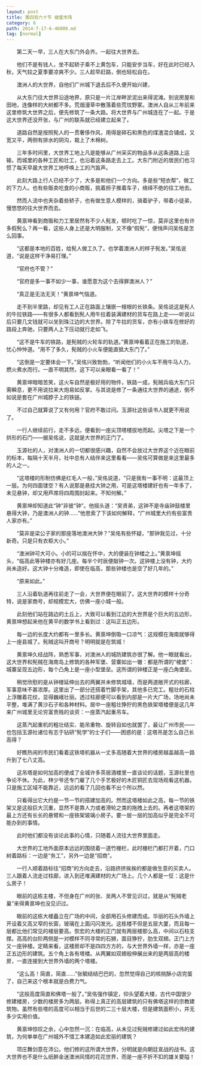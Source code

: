 ```yaml
---
layout: post
title: 第四百六十节 棱堡市场
category: 6
path: 2014-7-17-6-46000.md
tag: [normal]
---
```


　　第二天一早，三人在大东门外会齐。一起往大世界去。

　　他们不是有钱人，坐不起轿子乘不上黄包车，只能安步当车，好在此时已经入秋，天气较之夏季要凉爽不少。三人趁早赶路，倒也轻松自在。

　　澳洲人的大世界，自他们广州城下退去后不久便开始兴建，

　　从大东门往大世界沿途地界，原只是一片江岸畔淤泥出来得泥滩。别说房屋和田地，连像样的大树都不多。荒烟漫草中散落着些荒坟野冢。澳洲人自从三年前来这里修筑大世界之后，便先修筑了一条大路。将大世界与广州城连在了一起。于是这大世界还没开张，与广州的联系就已经建立起来了。

　　道路自然是按照髡人的一贯奢侈作风，用得是碎石和黑色的煤渣混合铺成，又宽又平，两侧有排水的阴沟，栽上了木棉树。

　　三年多时间里，大世界工地上凡是能够从广州采买的物品多从这条道路上运输，而城里的各种工匠和壮工，也沿着这条路走去上工。大东门附近的居民们也习惯了每天早晨大世界工地呼唤上工的汽笛声。

　　此刻大路上行人已经不少了，大多是和他们一个方向。多是些“短衣帮”，做工的下力人。也有些贩卖吃食的小商贩，挑着担子推着车子，络绎不绝的往工地去。

　　然而人流中也夹杂着些轿子，也有做生意人模样的，骑着驴子，带着小徒弟，慢悠悠的往大世界而去。

　　黄禀坤看到商贩和力工里居然有不少人髡发，顿时吃了一惊，莫非这里也有许多假髡么？再一看，这些人身上还是大明服制，又不像“假髡”，便悄声问吴佲是怎么回事。

　　“这都是本地的百姓，给髡人做工久了。也学着澳洲人的样子髡发。”吴佲说道，“说是这样干净易打理。”

　　“官府也不管？”

　　“官府是多一事不如少一事，谁愿意为这个去得罪澳洲人？”

　　“真正是无法无天！”黄禀坤气恼道。

　　走不到半里路，却见有工人正在路面上镶嵌一根根的长铁条。吴佲说这是髡人的牛拉铁路――有很多人都看到髡人用牛拉着装满建材的货车在路上走――听说以后只要几文钱就可以坐到珠江边的大世界。除了牛拉的货车，亦有小铁车在修好的路段上奔驰，只要两人上下压动就行走如飞。

　　“这不是牛车的铁路，是髡贼的火轮车的轨道。”黄禀坤看着正在施工的轨道，忧心忡忡道。“用不了多久，髡贼的小火车便能直抵大东门了。”

　　“这倒是一定要体会一下。”吴佲兴致勃勃，“听闻他们的小火车不用牛马人力，燃火煮水而行。一直不明其然，这下可以亲眼看一看了！”

　　黄禀坤暗暗苦笑，这火车自然是极好用的物件，铁路一成，髡贼兵临大东门只需瞬息，更不用说拉来大炮易如反掌。与其说是修了一条通往大世界的通途，倒不如说是套在广州城脖子上的铁链。

　　不过自己就算说了又有何用？官府不敢过问。玉源社这些读书人就更不用说了。

　　一行人继续前行，走不多远，便看到一座尖顶塔楼拔地而起。尖塔之下是一个拱形的石门――据吴佲说，这就是大世界的正门了。

　　玉源社的人，对澳洲人的一切都很感兴趣，自然不会放过大世界这个近在眼前的标本，每隔十天半月，社中总有人结伴来这里看看――吴佲可算做是来这里最多的人之一。

　　“这塔楼的形制仿佛是红毛人一般，”吴佲说道，“只是我有一事不明：这最顶上一层。为何四面镂空？有人说那是悬挂大钟之用，可是这塔楼建好也有一年多了，未见悬钟，却又用芦席将四周围封起来。不知何解。”

　　黄禀坤却知道此“钟”非彼“钟”。他摇头道：“吴贤弟，这钟不是寺庙钟鼓楼里悬得大钟，乃是澳洲人的钟……”他思索了下该如何解释，“广州城里大约有些富贵人家亦有。”

　　“莫非是梁公子家的那座落地澳洲大钟？”吴佲有些怀疑，“那钟我见过，十分新奇。只是只有衣柜大小。”

　　“澳洲钟可大可小。小的可以揣在怀中，大的便装在钟楼之上。”黄禀坤摇头，“临高此等钟楼亦有好几座。每半个时辰便敲钟一次。这钟楼上没有钟，大约尚未造好。这大钟十分难造，即使在临高，那些钟楼也是空了好几年的。”

　　“原来如此。”

　　三人沿着轨道再往前走了一会，大世界便在眼前了。这大世界的模样十分奇特，说是家商号，却规模宏大，仿佛一座小城一般。

　　此刻他们站在路边的土丘上，大致可以看到江边的大世界是个巨大的五边形，黄禀坤想起来他在黄平的数学书上看到过：这叫正五边形。

　　每一边的长度大约都有一里多长。黄禀坤倒吸一口凉气：这规模在海南就够得上一座县城了。髡贼这叫开商号？明明就是在筑城！

　　黄禀坤久经战阵，熟悉军事，对澳洲人的城防建筑亦很了解。他一眼就看出，这大世界和髡贼在海南岛上修筑的各种军堡、营寨如出一辙：都是所谓的“棱堡”：城寨呈现五边形，每个凸角上是一座小型堡垒。这所谓的钟楼正是一座凸角堡垒。

　　稍觉欣慰的是从钟楼延伸出去的两翼并未修筑城墙，而是两道敞开式的柱廊，军事意味不甚浓厚。这里出了一部分还搭着竹脚手架，其他多已完工。粗壮的石柱上浮雕着花纹，显得巍峨壮丽。透过柱廊便可以看到内部是一片大广场，场地尚未平整，堆满了黄沙石子和各种材料。居中一座粗壮狰狞的黑色铁架塔楼便是这几年来广州城里无论穷富贵贱的谈资：一座蒸汽起重吊车。

　　这蒸汽起重机的粗壮结实、能吊重物、旋转自如也就罢了，最让广州市民――也包括玉源社诸位有志于钻研“髡学”的士子们――困惑的是：这塔吊是怎么自己长高得？

　　好瞧热闹的市民们看着这铁塔机器从一丈多高随着大世界的楼房越盖越高一路升到了七八丈高。

　　这吊塔是如何加高的便成了全城许多茶居酒楼里一直谈论的话题，玉源社里也争论不休。为此，林少爷还专门雇了几个手艺极好的木匠铜匠去现场观看这机器。只是施工区域不能靠近，远远的看了几回也看不出个所以然。

　　只看得出它大约是一节一节的搭建加高的。然而这塔楼如此之高，每一节的铁架又是这般巨大沉重，显然不是靠人力或者滑轮之类的拖拽上去的。再者这塔架的最上方还有长长的悬臂和一座铁架玻璃小房子。要一层一层的加高似乎是完全不可能办到的事情。

　　此时他们都没有谈论此事的心情，只随着人流往大世界里面走。

　　大世界的工地外面原本远远的围绕着一道竹栅栏，此时栅栏门都打开着，门口树着路标：一边是“务工”，另外一边是“招商”。

　　一行人顺着路标往“招商”的方向走去，沿路挤挤挨挨的都是做生意的买卖人。三人跟着人流走过柱廊，进入到还堆满建材的大广场上。几个人都是一怔：这是什么房子！

　　眼前的这栋主楼，不但身在广州的张、吴两人不曾见识过，就是从“髡贼老巢”来得黄禀坤也没见识过。

　　眼前的这栋大楼矗立在广场的中间，全部用石头修建而成。华丽的石头外墙上开设着又高又窄的长窗，玻璃在上面闪闪发光。这栋楼不但是五层大厦，而且每一层都比他们常见的楼层要高。恢宏的大楼的正门就有两层楼那么高，中间以石柱支撑。高高的台阶两侧是一对模样不同寻常的石狮，面目狰狞，肋生双翅。正门上方又一座钟楼。定睛来看，这楼房却不是四四方方的，与大世界外墙一样，亦是一座正五边形的建筑。五个角上各有塔楼。从两翼如双翅般伸展出来的是两层高的楼房，一直连接到大世界外墙的两个塔楼。

　　“这么高！简直，简直……”张毓结结巴巴的，忽然觉得自己的核桃酥小店完蛋了，自己来这个根本就是白费力气。

　　“这般高度简直和佛塔一般了。”吴佲强作镇定，仰头望着大楼，古代中国很少修建楼房，少数的楼房多为两层。称得上真正的高层建筑的只有佛塔这样的宗教建筑物。虽然有些塔的高度可以相当于后世的二三十层大楼，但是建筑面积小，并无多少实用价值。

　　黄禀坤惊叹之余，心中忽然一沉：在临高，从未见过髡贼修建过如此宏伟的建筑，为何单单在广州城外不惜工本建造如此宏丽的建筑？

　　项庄舞剑意在沛公。他们修的这所谓大世界，分明就是向朝廷宣战的战书。这大世界也不是什么纸醉金迷澳洲风情的花花世界，而是一座不折不扣的雄关要隘！
